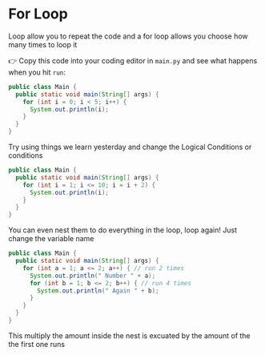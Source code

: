 # For Loop

Loop allow you to repeat the code and a for loop allows you choose how many times to loop it


👉 Copy this code into your coding editor in `main.py` and see what happens when you hit `run`:


```java
public class Main {
  public static void main(String[] args) {
    for (int i = 0; i < 5; i++) {
      System.out.println(i);
    }
  }
}
```

Try using things we learn yesterday and change the Logical Conditions or conditions

```java
public class Main {
  public static void main(String[] args) {
    for (int i = 1; i <= 10; i = i + 2) {
      System.out.println(i);
    }
  }
}
```

You can even nest them to do everything in the loop, loop again! Just change the variable name

```java
public class Main {
  public static void main(String[] args) {
    for (int a = 1; a <= 2; a++) { // run 2 times
      System.out.println(" Number " + a); 
      for (int b = 1; b <= 2; b++) { // run 4 times
        System.out.println(" Again " + b);
      }
    }
  }
}  
```

This multiply the amount inside the nest is excuated by the amount of the the first one runs